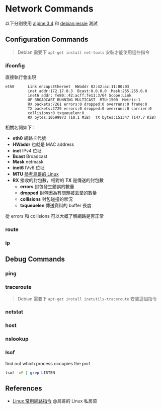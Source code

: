 # Network Commands

以下分別使用 [alpine:3.4](https://hub.docker.com/_/alpine/) 和 [debian:jessie](https://hub.docker.com/_/debian/) 測試

## Configuration Commands

> Debian 需要下 `apt-get install net-tools` 安裝才能使用這些指令

### ifconfig

直接執行會出現

    eth0      Link encap:Ethernet  HWaddr 02:42:ac:11:00:03
              inet addr:172.17.0.3  Bcast:0.0.0.0  Mask:255.255.0.0
              inet6 addr: fe80::42:acff:fe11:3/64 Scope:Link
              UP BROADCAST RUNNING MULTICAST  MTU:1500  Metric:1
              RX packets:7261 errors:0 dropped:0 overruns:0 frame:0
              TX packets:2729 errors:0 dropped:0 overruns:0 carrier:0
              collisions:0 txqueuelen:0
              RX bytes:10599973 (10.1 MiB)  TX bytes:151347 (147.7 KiB)

相關名詞如下：

* **eth0** 網路卡代號
* **HWaddr** 也就是 MAC address
* **inet** IPv4 位址
* **Bcast** Broadcast
* **Mask** netmask
* **inet6** IVv6 位址
* **MTU** [參考鳥哥的 Linux](http://linux.vbird.org/linux_server/0110network_basic.php#tcpip_link_mtu)
* **RX** 接收的封包數，相對的 **TX** 是傳送的封包數
  + **errors** 封包發生錯誤的數量
  + **dropped** 封包因為有問題被丟棄的數量
  + **collisions** 封包碰撞的狀況
  + **txqueuelen** 傳送資料的 buffer 長度

從 errors 和 collisions 可以大概了解網路是否正常

### route
### ip

## Debug Commands

### ping
### traceroute

> Debian 需要下 `apt-get install inetutils-traceroute` 安裝這個指令

### netstat
### host
### nslookup
### lsof 

find out which process occupies the port
``` bash
lsof -nP | grep LISTEN
```

## References

* [Linux 常用網路指令](http://linux.vbird.org/linux_server/0140networkcommand.php) @鳥哥的 Linux 私房菜
